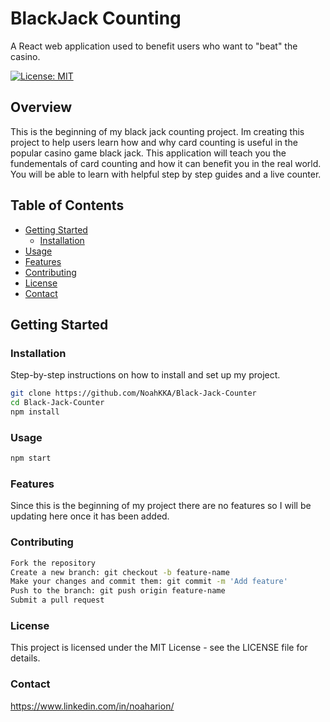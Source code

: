 # BlackJack Counting

A React web application used to benefit users who want to "beat" the casino.

[![License: MIT](https://img.shields.io/badge/License-MIT-yellow.svg)](https://opensource.org/licenses/MIT)

## Overview

This is the beginning of my black jack counting project.  Im creating this project to help users learn how and why card counting is useful in the popular casino game black jack.  This application will teach you the fundementals of card counting and how it can benefit you in the real world.  You will be able to learn with helpful step by step guides and a live counter.

## Table of Contents

- [Getting Started](#getting-started)
  - [Installation](#installation)
- [Usage](#usage)
- [Features](#features)
- [Contributing](#contributing)
- [License](#license)
- [Contact](#contact)

## Getting Started

### Installation

Step-by-step instructions on how to install and set up my project.

```bash
git clone https://github.com/NoahKKA/Black-Jack-Counter
cd Black-Jack-Counter
npm install
```

### Usage

```bash
npm start
```

### Features

Since this is the beginning of my project there are no features so I will be updating here once it has been added.

### Contributing

```bash
Fork the repository
Create a new branch: git checkout -b feature-name
Make your changes and commit them: git commit -m 'Add feature'
Push to the branch: git push origin feature-name
Submit a pull request
```
### License

This project is licensed under the MIT License - see the LICENSE file for details.

### Contact

https://www.linkedin.com/in/noaharion/

